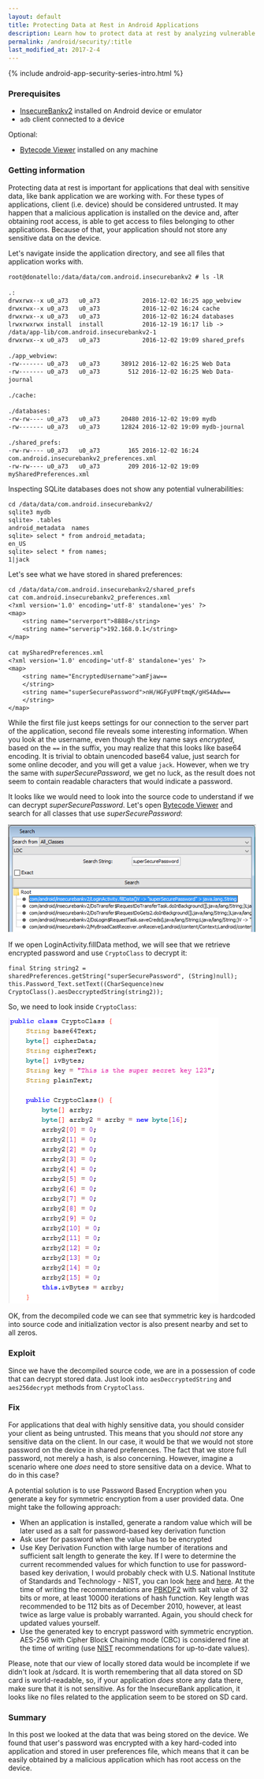 ```yaml
---
layout: default
title: Protecting Data at Rest in Android Applications
description: Learn how to protect data at rest by analyzing vulnerable Android application
permalink: /android/security/:title
last_modified_at: 2017-2-4
---
```


{% include android-app-security-series-intro.html %}

### Prerequisites

* [InsecureBankv2](https://github.com/dineshshetty/Android-InsecureBankv2) installed on Android device or emulator
* `adb` client connected to a device

Optional:

* [Bytecode Viewer](https://github.com/Konloch/bytecode-viewer) installed on any machine

### Getting information

Protecting data at rest is important for applications that deal with sensitive data, like bank application we are working with. For these types of applications, client (i.e. device) should be considered untrusted. It may happen that a malicious application is installed on the device and, after obtaining root access, is able to get access to files belonging to other applications. Because of that, your application should not store any sensitive data on the device.

Let's navigate inside the application directory, and see all files that application works with.

```
root@donatello:/data/data/com.android.insecurebankv2 # ls -lR

.:
drwxrwx--x u0_a73   u0_a73            2016-12-02 16:25 app_webview
drwxrwx--x u0_a73   u0_a73            2016-12-02 16:24 cache
drwxrwx--x u0_a73   u0_a73            2016-12-02 16:24 databases
lrwxrwxrwx install  install           2016-12-19 16:17 lib -> /data/app-lib/com.android.insecurebankv2-1
drwxrwx--x u0_a73   u0_a73            2016-12-02 19:09 shared_prefs

./app_webview:
-rw------- u0_a73   u0_a73      38912 2016-12-02 16:25 Web Data
-rw------- u0_a73   u0_a73        512 2016-12-02 16:25 Web Data-journal

./cache:

./databases:
-rw-rw---- u0_a73   u0_a73      20480 2016-12-02 19:09 mydb
-rw------- u0_a73   u0_a73      12824 2016-12-02 19:09 mydb-journal

./shared_prefs:
-rw-rw---- u0_a73   u0_a73        165 2016-12-02 16:24 com.android.insecurebankv2_preferences.xml
-rw-rw---- u0_a73   u0_a73        209 2016-12-02 19:09 mySharedPreferences.xml
```

Inspecting SQLite databases does not show any potential vulnerabilities:

```
cd /data/data/com.android.insecurebankv2/
sqlite3 mydb
sqlite> .tables
android_metadata  names
sqlite> select * from android_metadata;
en_US
sqlite> select * from names;
1|jack
```

Let's see what we have stored in shared preferences:

```
cd /data/data/com.android.insecurebankv2/shared_prefs
cat com.android.insecurebankv2_preferences.xml
<?xml version='1.0' encoding='utf-8' standalone='yes' ?>
<map>
    <string name="serverport">8888</string>
    <string name="serverip">192.168.0.1</string>
</map>

cat mySharedPreferences.xml
<?xml version='1.0' encoding='utf-8' standalone='yes' ?>
<map>
    <string name="EncryptedUsername">amFjaw==
    </string>
    <string name="superSecurePassword">nH/HGFyUPFtmqK/gHS4Adw==
    </string>
</map>
```

While the first file just keeps settings for our connection to the server part of the application, second file reveals some interesting information. When you look at the username, even though the key name says _encrypted_, based on the `==` in the suffix, you may realize that this looks like base64 encoding. It is trivial to obtain unencoded base64 value, just search for some online decoder, and you will get a value `jack`. However, when we try the same with _superSecurePassword_, we get no luck, as the result does not seem to contain readable characters that would indicate a password.

It looks like we would need to look into the source code to understand if we can decrypt _superSecurePassword_. Let's open [Bytecode Viewer](https://github.com/Konloch/bytecode-viewer) and search for all classes that use _superSecurePassword_: 

![Searching for all classes that use password values stored in shared preferences in Bytecode Viewer](/images/android-search-decompiled-code-super-secure-password.PNG)

If we open LoginActivity.fillData method, we will see that we retrieve encrypted password and use `CryptoClass` to decrypt it:
```
final String string2 = sharedPreferences.getString("superSecurePassword", (String)null);
this.Password_Text.setText((CharSequence)new CryptoClass().aesDeccryptedString(string2));
```

So, we need to look inside `CryptoClass`: 

![Source code of CryptoClass as seen in Bytecode Viewer](/images/android-source-code-cryptoclass.PNG)

OK, from the decompiled code we can see that symmetric key is hardcoded into source code and initialization vector is also present nearby and set to all zeros. 

### Exploit

Since we have the decompiled source code, we are in a possession of code that can decrypt stored data. Just look into `aesDeccryptedString` and `aes256decrypt` methods from `CryptoClass`.

### Fix

For applications that deal with highly sensitive data, you should consider your client as being untrusted. This means that you should _not_ store any sensitive data on the client. In our case, it would be that we would not store password on the device in shared preferences. The fact that we store full password, not merely a hash, is also concerning. However, imagine a scenario where one _does_ need to store sensitive data on a device. What to do in this case? 

A potential solution is to use Password Based Encryption when you generate a key for symmetric encryption from a user provided data. One might take the following approach:

* When an application is installed, generate a random value which will be later used as a salt for password-based key derivation function
* Ask user for password when the value has to be encrypted
* Use Key Derivation Function with large number of iterations and sufficient salt length to generate the key. If I were to determine the current recommended values for which function to use for password-based key derivation, I would probably check with U.S. National Institute of Standards and Technology - NIST, you can look [here](http://dx.doi.org/10.6028/NIST.SP.800-132) and [here](https://pages.nist.gov/800-63-3/). At the time of writing the recommendations are [PBKDF2](https://en.wikipedia.org/wiki/PBKDF2) with salt value of 32 bits or more, at least 10000 iterations of hash function. Key length was recommended to be 112 bits as of December 2010, however, at least twice as large value is probably warranted. Again, you should check for updated values yourself.
* Use the generated key to encrypt password with symmetric encryption. AES-256 with Cipher Block Chaining mode (CBC) is considered fine at the time of writing (use [NIST](https://www.nist.gov/) recommendations for up-to-date values).

Please, note that our view of locally stored data would be incomplete if we didn't look at /sdcard. It is worth remembering that all data stored on SD card is world-readable, so, if your application _does_ store any data there, make sure that it is not sensitive. As for the InsecureBank application, it looks like no files related to the application seem to be stored on SD card.

### Summary

In this post we looked at the data that was being stored on the device. We found that user's password was encrypted with a key hard-coded into application and stored in user preferences file, which means that it can be easily obtained by a malicious application which has root access on the device.
